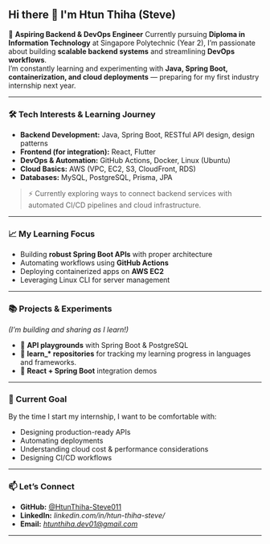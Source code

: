 ## Hi there 👋 I'm Htun Thiha (Steve)

🚀 **Aspiring Backend & DevOps Engineer**
Currently pursuing **Diploma in Information Technology** at Singapore Polytechnic (Year 2), I’m passionate about building **scalable backend systems** and streamlining **DevOps workflows**.  
I’m constantly learning and experimenting with **Java, Spring Boot, containerization, and cloud deployments** — preparing for my first industry internship next year.

---

### 🛠 Tech Interests & Learning Journey
- **Backend Development:** Java, Spring Boot, RESTful API design, design patterns  
- **Frontend (for integration):** React, Flutter  
- **DevOps & Automation:** GitHub Actions, Docker, Linux (Ubuntu)  
- **Cloud Basics:** AWS (VPC, EC2, S3, CloudFront, RDS)  
- **Databases:** MySQL, PostgreSQL, Prisma, JPA  

> ⚡ Currently exploring ways to connect backend services with automated CI/CD pipelines and cloud infrastructure.

---

### 📈 My Learning Focus
- Building **robust Spring Boot APIs** with proper architecture
- Automating workflows using **GitHub Actions**
- Deploying containerized apps on **AWS EC2**
- Leveraging Linux CLI for server management

---

### 📚 Projects & Experiments
*(I’m building and sharing as I learn!)*  
- 🔹 **API playgrounds** with Spring Boot & PostgreSQL
- 🔹 **learn_\* repositories** for tracking my learning progress in languages and frameworks.
- 🔹 **React + Spring Boot** integration demos 

---

### 🌱 Current Goal
By the time I start my internship, I want to be comfortable with:
- Designing production-ready APIs  
- Automating deployments  
- Understanding cloud cost & performance considerations
- Designing CI/CD workflows

---

### 📫 Let’s Connect
- **GitHub:** [@HtunThiha-Steve011](https://github.com/HtunThiha-Steve011)  
- **LinkedIn:** *linkedin.com/in/htun-thiha-steve/*  
- **Email:** *htunthiha.dev01@gmail.com*  

---
